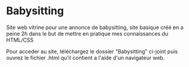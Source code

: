 # Babysitting
Site web vitrine pour une annonce de babysitting, site basique créé en a peine 2h dans le but de mettre en pratique mes connaissances du HTML/CSS

Pour acceder au site, téléchargez le dossier "Babysitting" ci-joint puis ouvrez le fichier .html qu'il contient a l'aide d'un navigateur web.
